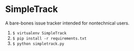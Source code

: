 # SimpleTrack
A bare-bones issue tracker intended for nontechnical users.

1. `$ virtualenv SimpleTrack`
2. `$ pip install -r requirements.txt`
3. `$ python simpletrack.py`
